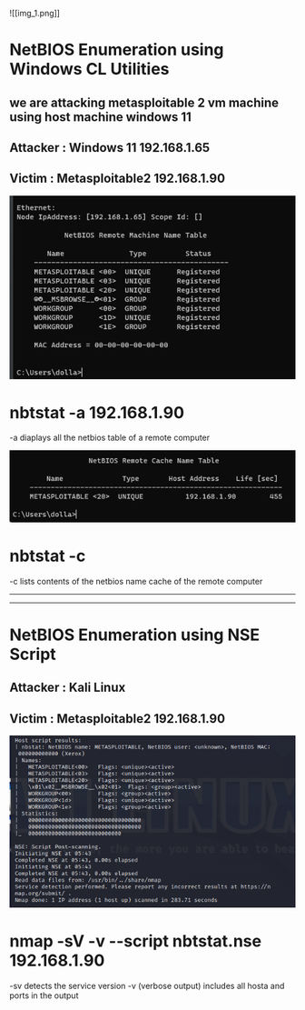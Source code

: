 

![[img_1.png]]

# NetBIOS Enumeration using Windows CL Utilities

## we are attacking metasploitable 2 vm machine using host machine windows 11

## Attacker : Windows 11   192.168.1.65
## Victim : Metasploitable2   192.168.1.90




![Alt Text](Module%204%20-%20Enumeration/images/image_2.png)

# nbtstat -a 192.168.1.90
-a diaplays all the netbios table of a remote computer





![Alt Text](Module%204%20-%20Enumeration/images/image_3.png)
# nbtstat -c
-c lists contents of the netbios name cache of the remote computer



---
---




# NetBIOS Enumeration using NSE Script


## Attacker : Kali Linux   
## Victim : Metasploitable2   192.168.1.90



![Alt Text](Module%204%20-%20Enumeration/images/image_4.png)

# nmap -sV -v --script nbtstat.nse 192.168.1.90

-sv detects the service version
-v (verbose output) includes all hosta and ports in the output